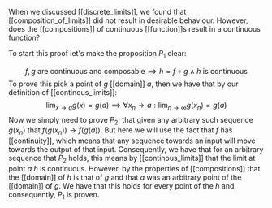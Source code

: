 When we discussed [[discrete_limits]], we found that [[composition_of_limits]] did not result in desirable behaviour.
However, does the [[compositions]] of continuous [[function]]s result in a continuous function?

To start this proof let's make the proposition $P_{1}$ clear:

$$
f, g \ \text{are continuous and composable} \implies h = f \circ g \land h \ \text{is continuous}
$$
To prove this pick a point of $g$ [[domain]] $a$, then we have that by our definition of [[continous_limits]]:
$$
\lim_{ x \to a } g(x) = g(a) \implies \forall x_{n} \to a : \lim_{ n \to \infty } g(x_{n}) = g(a)
$$
Now we simply need to prove $P_{2}$; that given any arbitrary such sequence $g(x_{n})$ that $f(g(x_{n})) \to f(g(a))$.
But here we will use the fact that $f$ has [[continuity]], which means that any sequence towards an input will move towards the output of that input.
Consequently, we have that for an arbitrary sequence that $P_{2}$ holds, this means by [[continous_limits]] that the limit at point $a$ $h$ is continuous. 
However, by the properties of [[compositions]] that the [[domain]] of $h$ is that of $g$ and that $a$ was an arbitrary point of the [[domain]] of $g$.
We have that this holds for every point of the $h$ and, consequently, $P_{1}$ is proven.